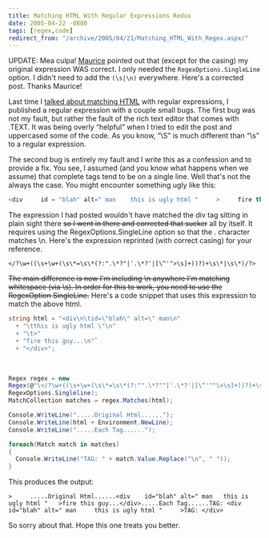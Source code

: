 ```yaml
---
title: Matching HTML With Regular Expressions Redux
date: 2005-04-22 -0800
tags: [regex,code]
redirect_from: "/archive/2005/04/21/Matching_HTML_With_Regex.aspx/"
---
```


UPDATE: Mea culpa! [Maurice](http://www.bluedoglimited.com/) pointed out
that (except for the casing) my original expression WAS correct. I only
needed the `RegexOptions.SingleLine` option. I didn't need to add the
`(\s|\n)` everywhere. Here's a corrected post. Thanks Maurice!

Last time I [talked about matching
HTML](https://haacked.com/archive/2004/10/25/1471.aspx) with regular
expressions, I published a regular expression with a couple small bugs.
The first bug was not my fault, but rather the fault of the rich text
editor that comes with .TEXT. It was being overly “helpful” when I tried
to edit the post and uppercased some of the code. As you know, “\S” is
much different than “\s” to a regular expression.

The second bug is entirely my fault and I write this as a confession and
to provide a fix. You see, I assumed (and you know what happens when we
assume) that complete tags tend to be on a single line. Well that's not
the always the case. You might encounter something ugly like this:

```csharp
<div     id = "blah" alt=" man    this is ugly html "     >     fire this guy... </div> 
```

The expression I had posted wouldn't have matched the div tag sitting in
plain sight there ~~so I went in there and corrected that sucker~~ all
by itself. It requires using the RegexOptions.SingleLine option so that
the . character matches \n. Here's the expression reprinted (with
correct casing) for your reference.

`</?\w+((\s+\w+(\s\*=\s\*(?:".\*?"|'.\*?'|[\^'">\s]+))?)+\s\*|\s\*)/?>`

~~The main difference is now I'm including \n anywhere I'm matching
whitespace (via \s). In order for this to work, you need to use the
RegexOption SingleLine.~~ Here's a code snippet that uses this
expression to match the above html.

```csharp
string html = "<div\n\tid=\"blah\" alt=\" man\n"
  + "\tthis is ugly html \"\n"
  + "\t>"
  + "fire this guy...\n"`
  + "</div>";
```
 
```csharp
Regex regex = new
Regex(@"\</?\w+((\s+\w+(\s\*=\s\*(?:"".\*?""|'.\*?'|[\^'""\>\s]+))?)+\s\*|\s\*)/?\>",
RegexOptions.Singleline);
MatchCollection matches = regex.Matches(html);

Console.WriteLine(".....Original Html......");
Console.WriteLine(html + Environment.NewLine);
Console.WriteLine(".....Each Tag......");

foreach(Match match in matches)
{
  Console.WriteLine("TAG: " + match.Value.Replace("\n", " "));
}
```

This produces the output:

```
>     .....Original Html......<div    id="blah" alt=" man   this is ugly html "   >fire this guy...</div>.....Each Tag......TAG: <div     id="blah" alt=" man     this is ugly html "     >TAG: </div>
```

So sorry about that. Hope this one treats you better.

